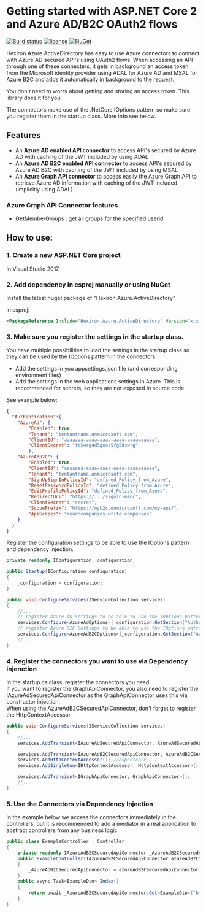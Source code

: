 # Getting started with ASP.NET Core 2 and Azure AD/B2C OAuth2 flows

[![Build status](https://ci.appveyor.com/api/projects/status/snx0tdnj8930gsr9/branch/master?svg=true)](https://ci.appveyor.com/api/projects/status/snx0tdnj8930gsr9/branch/master?svg=true)  [![license](https://img.shields.io/github/license/hexiron/Hexiron.Azure.ActiveDirectory.svg?maxAge=2592000)](https://github.com/hexiron/Hexiron.Azure.ActiveDirectory/blob/master/LICENSE)  [![NuGet](https://img.shields.io/nuget/v/Hexiron.Azure.ActiveDirectory.svg?maxAge=86400)](https://www.nuget.org/packages/Hexiron.Azure.ActiveDirectory/)


Hexiron.Azure.ActiveDirectory has easy to use Azure connectors to connect with Azure AD secured API's using OAuth2 flows.
When accessing an API through one of these connecters, it gets in background an access token from the Microsoft identity provider using ADAL for Azure AD and MSAL for Azure B2C and adds it automatically in background to the request.

You don't need to worry about getting and storing an access token. This library does it for you.

The connectors make use of the .NetCore IOptions pattern so make sure you register them in the startup class. More info see below.

## Features ##
- An **Azure AD enabled API connector** to access API's secured by Azure AD with caching of the JWT included by using ADAL  
- An **Azure AD B2C enabled API connector** to access API's secured by Azure AD B2C with caching of the JWT included by using MSAL  
- An **Azure Graph API connector** to access easily the Azure Graph API to retrieve Azure AD information with caching of the JWT included (implicitly using ADAL)  

### Azure Graph API Connector features 
- GetMemberGroups : get all groups for the specified userid

## How to use:
### 1. Create a new ASP.NET Core project ###
In Visual Studio 2017.
### 2. Add dependency in csproj manually or using NuGet ###
Install the latest nuget package of "Hexiron.Azure.ActiveDirectory"

in csproj:
```xml
<PackageReference Include="Hexiron.Azure.ActiveDirectory" Version="x.x.x" />
```

### 3. Make sure you register the settings in the startup class.

You have multiple possibilities to load the settings in the startup class so they can be used by the IOptions pattern in the connectors.  
- Add the settings in you appsettings.json file (and corresponding environment files)
- Add the settings in the web applications settings in Azure. This is recommended for secrets, so they are not exposed in source code

See example below:
```json
{
  "Authentication":{
	"AzureAd": {
		"Enabled": true,
		"Tenant": "tentantname.onmicrosoft.com",
		"ClientId": "aaaaaaa-aaaa-aaaa-aaaa-aaaaaaaaaa",
		"ClientSecret": "fc54rg4d5gx4s5fg5dswrg"
		},
	"AzureAdB2C": {
		"Enabled": true,
		"ClientId": "aaaaaaa-aaaa-aaaa-aaaa-aaaaaaaaaa",
		"Tenant": "tentantname.onmicrosoft.com",
		"SignUpSignInPolicyId": "defined_Policy_from_Azure",
		"ResetPasswordPolicyId": "defined_Policy_from_Azure",
		"EditProfilePolicyId": "defined_Policy_from_Azure",
		"RedirectUri": "https://.../signin-oidc",
		"ClientSecret": "secret",
		"ScopePrefix": "https://myb2c.onmicrosoft.com/my-api/",
		"ApiScopes": "read:companies write:companies" 
	}
  }
}
```
Register the configuration settings to be able to use the IOptions pattern and dependency injection.

```csharp  
private readonly IConfiguration _configuration;

public Startup(IConfiguration configuration)
{
    _configuration = configuration;
}

public void ConfigureServices(IServiceCollection services)
{
    //....
    // register Azure AD Settings to be able to use the IOptions pattern via DI
    services.Configure<AzureAdOptions>(_configuration.GetSection("Authentication:AzureAd"));
    // register Azure B2C Settings to be able to use the IOptions pattern via DI
    services.Configure<AzureAdB2COptions>(_configuration.GetSection("Authentication:AzureAdB2C"));
	//....
}
```

### 4. Register the connectors you want to use via Dependency injenction
In the startup.cs class, register the connectors you need.  
If you want to register the GraphApiConnector, you also need to register the IAzureAdSecuredApiConnector as the GraphApiConnector uses this via constructor injection.  
When using the AzureAdB2CSecuredApiConnector, don't forget to register the HttpContextAccessor   
```csharp  
public void ConfigureServices(IServiceCollection services)  
{  
    //... 
	services.AddTransient<IAzureAdSecuredApiConnector, AzureAdSecuredApiConnector>();

    services.AddTransient<IAzureAdB2CSecuredApiConnector, AzureAdB2CSecuredApiConnector>();
	services.AddHttpContextAccessor(); //aspnetcore 2.1
	services.AddSingleton<IHttpContextAccessor, HttpContextAccessor>(); //aspnetcore 2.0

    services.AddTransient<IGraphApiConnector, GraphApiConnector>();
	//...  
}  
```

### 5. Use the Connectors via Dependency Injection
In the example below we access the connectors immediately in the controllers, but it is recommended to add a mediator in a real application to abstract controllers from any business logic

```csharp
public class ExampleController : Controller
{
	private readonly IAzureAdB2CSecuredApiConnector _AzureAdB2CSecuredApiConnector;
    public ExampleController(IAzureAdB2CSecuredApiConnector azureAdB2CSecuredApiConnector)
	{
	    _AzureAdB2CSecuredApiConnector = azureAdB2CSecuredApiConnector;
	}
	public async Task<ExampleDto> Index()
	{
	    return await _AzureAdB2CSecuredApiConnector.Get<ExampleDto>("http://localhost", "azureResourceId");
	}
}
```